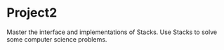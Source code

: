 # Project2
Master the interface and implementations of Stacks. Use Stacks to solve some computer science problems.
